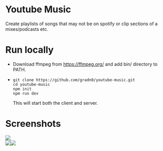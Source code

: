# Youtube Music

Create playlists of songs that may not be on spotify or clip sections of a mixes/podcasts etc.

# Run locally

- Download ffmpeg from https://ffmpeg.org/ and add bin/ directory to PATH.
- ```
  git clone https://github.com/gradn0/youtube-music.git
  cd youtube-music
  npm init
  npm run dev
  ```
  This will start both the client and server.

# Screenshots

<img src="/screenshots/desktop.png">
<div style="display: flex;">
  <img src="/screenshots/mobile1.png" style="display: inline;">
  <img src="/screenshots/mobile2.png" style="display: inline;">
</div>

